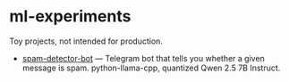 # ml-experiments

Toy projects, not intended for production.

- [spam-detector-bot](spam-detector-bot/README.md) — Telegram bot that tells you whether a given message is spam. python-llama-cpp, quantized Qwen 2.5 7B Instruct.
